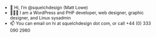 - 👋 Hi, I’m @squelchdesign (Matt Lowe)
- 👨🏻‍💻 I am a WordPress and PHP developer, web designer, graphic designer, and Linux sysadmin
- 📫 You can email on hi at squelchdesign dot com, or call +44 (0) 333 090 2980

<!---
squelchdesign/squelchdesign is a ✨ special ✨ repository because its `README.md` (this file) appears on your GitHub profile.
You can click the Preview link to take a look at your changes.
--->
